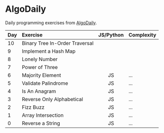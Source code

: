 # AlgoDaily
Daily programming exercises from [AlgoDaily](http://www.algodaily.com/).

| Day | Exercise | JS/Python | Complexity
|:--- |:-------- |:---------:|:----------
| 10  | Binary Tree In-Order Traversal |  | 
| 9   | Implement a Hash Map |  | 
| 8   | Lonely Number |  | 
| 7   | Power of Three |  | 
| 6   | Majority Element | JS | ...
| 5   | Validate Palindrome | JS | ...
| 4   | Is An Anagram | JS | ...
| 3   | Reverse Only Alphabetical | JS | ...
| 2   | Fizz Buzz | JS | ...
| 1   | Array Intersection | JS | ...
| 0   | Reverse a String | JS | ...
